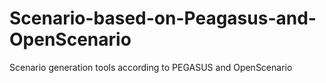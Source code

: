 # Scenario-based-on-Peagasus-and-OpenScenario
Scenario generation tools according to PEGASUS and OpenScenario
